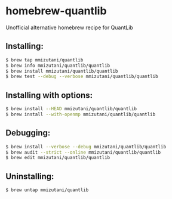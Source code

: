 # homebrew-quantlib

Unofficial alternative homebrew recipe for QuantLib

## Installing:

```sh
$ brew tap mmizutani/quantlib
$ brew info mmizutani/quantlib/quantlib
$ brew install mmizutani/quantlib/quantlib
$ brew test --debug --verbose mmizutani/quantlib/quantlib
```

## Installing with options:

```sh
$ brew install --HEAD mmizutani/quantlib/quantlib
$ brew install --with-openmp mmizutani/quantlib/quantlib
```

## Debugging:

```sh
$ brew install --verbose --debug mmizutani/quantlib/quantlib
$ brew audit --strict --online mmizutani/quantlib/quantlib
$ brew edit mmizutani/quantlib/quantlib
```

## Uninstalling:

```sh
$ brew untap mmizutani/quantlib
```